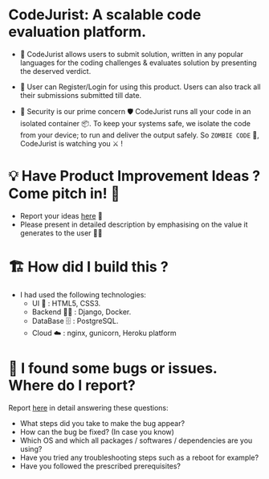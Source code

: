 # CodeJurist: A scalable code evaluation platform.
  
- :pushpin: CodeJurist allows users to submit solution, written in any popular languages for the coding challenges & evaluates solution by presenting the               deserved verdict.

- :pushpin: User can Register/Login for using this product. Users can also track all their submissions submitted till date.

- :pushpin: Security is our prime concern :shield: CodeJurist runs all your code in an isolated container :package:.
            To keep your systems safe, we isolate the code from your device; to run and deliver the output safely.
            So `ZOMBIE CODE` :zombie:, CodeJurist is watching you :crossed_swords: !
            
            
# :bulb: Have Product Improvement Ideas ? Come pitch in! :bouquet: 

- Report your ideas [here](https://github.com/urstrulykkr/CodeJurist/issues) :memo:
- Please present in detailed description by emphasising on the value it generates to the user :surfing_man: 



# :building_construction: How did I build this ?

-  I had used the following technologies:
    - UI :art: : HTML5, CSS3.
    - Backend :mechanic: : Django, Docker.
    - DataBase :file_cabinet: : PostgreSQL.
    - Cloud :cloud: : nginx, gunicorn, Heroku platform


# :memo: I found some bugs or issues. Where do I report?

Report [here](https://github.com/urstrulykkr/CodeJurist/issues) in detail answering these questions:

-   What steps did you take to make the bug appear?
-   How can the bug be fixed? (In case you know)
-   Which OS and which all packages / softwares / dependencies are you using?
-   Have you tried any troubleshooting steps such as a reboot for example?
-   Have you followed the prescribed prerequisites?


